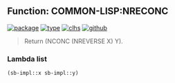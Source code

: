 ## Function: COMMON-LISP:NRECONC
[![package](https://img.shields.io/badge/Package-COMMON--LISP-5f9ea0.svg?style=social&colorA=999999)](../) [![type](https://img.shields.io/badge/Type-Function-5f9ea0.svg?style=social&colorA=999999)](../#function) [![clhs](https://img.shields.io/badge/CLHS-NRECONC-5f9ea0.svg?style=social&colorA=999999)](http://www.lispworks.com/documentation/HyperSpec/Body/f_revapp.htm) [![github](https://img.shields.io/badge/GitHub-View_the_source-5f9ea0.svg?style=social&colorA=999999&logo=github)](https://github.com/sbcl/sbcl/blob/master/src/code/list.lisp/) 

> Return (NCONC (NREVERSE X) Y).

### Lambda list
```cl
(sb-impl::x sb-impl::y)
```
